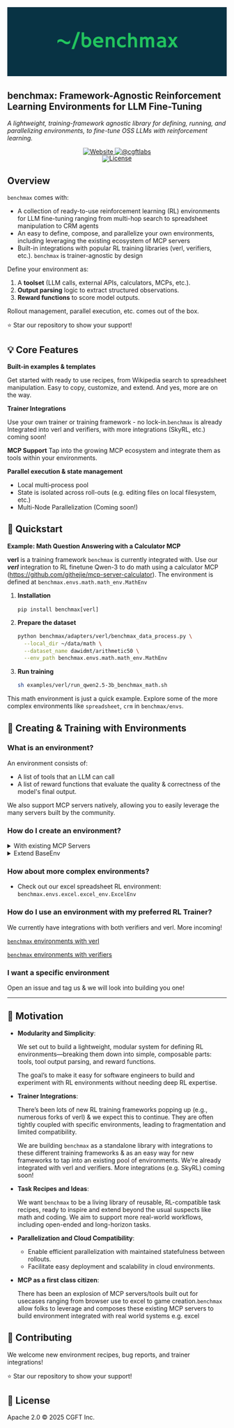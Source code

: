 <picture>
  <img alt="Benchmax" src="./static/benchmax.png"  width="full">
</picture>

## benchmax: Framework-Agnostic Reinforcement Learning Environments for LLM Fine-Tuning
*A lightweight, training-framework agnostic library for defining, running, and parallelizing environments, to fine-tune OSS LLMs with reinforcement learning.*
<div align="center">
</div>
<div id="badges" align="center">
  <a href="https://cgft.io">
    <img src="https://img.shields.io/badge/cgft.io-blue?style=for-the-badge" alt="Website"/>
  </a>
  <a href="https://x.com/cgftlabs">
    <img src="https://img.shields.io/badge/Follow @cgftlabs-black?style=for-the-badge&logo=X&logoColor=white" alt="@cgftlabs"/>
  </a>
</div>
<div align="center" style="line-height: 1;">
  <a href="https://github.com/girishbarca/benchmax/blob/main/LICENSE"><img alt="License" src="https://img.shields.io/badge/License-Apache_2.0-blue.svg"/></a>
</div>

## Overview

`benchmax` comes with:

- A collection of ready-to-use reinforcement learning (RL) environments for LLM fine-tuning ranging from multi-hop search to spreadsheet manipulation to CRM agents
- An easy to define, compose, and parallelize your own environments, including leveraging the existing ecosystem of MCP servers
- Built-in integrations with popular RL training libraries (verl, verifiers, etc.). `benchmax` is trainer-agnostic by design

Define your environment as:

1. A **toolset** (LLM calls, external APIs, calculators, MCPs, etc.).
2. **Output parsing** logic to extract structured observations.
3. **Reward functions** to score model outputs.

Rollout management, parallel execution, etc. comes out of the box.

⭐ Star our repository to show your support!

## 💡 Core Features

**Built-in examples & templates**

Get started with ready to use recipes, from Wikipedia search to spreadsheet manipulation. Easy to copy, customize, and extend. And yes, more are on the way.

**Trainer Integrations**

Use your own trainer or training framework - no lock-in.`benchmax` is already Integrated into verl and verifiers, with more integrations (SkyRL, etc.) coming soon!

**MCP Support**
Tap into the growing MCP ecosystem and integrate them as tools within your environments.

**Parallel execution & state management**

- Local multi‐process pool
- State is isolated across roll-outs (e.g. editing files on local filesystem, etc.)
- Multi-Node Parallelization (Coming soon!)

## 📘 Quickstart

**Example: Math Question Answering with a Calculator MCP**

**verl** is a training framework `benchmax` is currently integrated with. Use our ***verl*** integration to RL finetune Qwen-3 to do math using a calculator MCP (https://github.com/githejie/mcp-server-calculator). The environment is defined at `benchmax.envs.math.math_env.MathEnv`

1. **Installation**

    `pip install benchmax[verl]`

1. **Prepare the dataset**
    
    ```bash
    python benchmax/adapters/verl/benchmax_data_process.py \
      --local_dir ~/data/math \
      --dataset_name dawidmt/arithmetic50 \
      --env_path benchmax.envs.math.math_env.MathEnv
    ```
    
2. **Run training**
    
    ```bash
    sh examples/verl/run_qwen2.5-3b_benchmax_math.sh
    ```

This math environment is just a quick example. Explore some of the more complex environments like `spreadsheet`, `crm` in `benchmax/envs`.

## 📘 Creating & Training with Environments

### What is an environment?

An environment consists of:

- A list of tools that an LLM can call
- A list of reward functions that evaluate the quality & correctness of the model's final output.

We also support MCP servers natively, allowing you to easily leverage the many servers built by the community.

### How do I create an environment?

<details>
<summary>With existing MCP Servers</summary>
    
To create a custom environment using an MCP server (like a calculator, browser, or spreadsheet), you can extend `LocalMCPEnv`. Here's a quick step-by-step guide using `benchmax.envs.math.math_env.MathEnv` as an example.

### 1. **Define a System Prompt**

This prompt guides the LLM’s behavior. It can include any instruction, such as how to format the answer or when to use tools.

```python
SYSTEM_PROMPT = """Please use the tools provided to do any computation.
Write your complete answer on the final line only, within the xml tags <answer></answer>.
"""
```

### 2. **Configure MCP Server(s)**

Define the MCP servers to be launched. You can configure one or more:

```python
MCP_CONFIG = """
{
  "mcpServers": {
    "server-name": {
      "command": "uvx",
      "args": ["mcp_server_calculator"]
    }
  }
}
"""
```

### 3. **Write a Reward Function**

The reward function evaluates how "correct" the model's output is, based on structured output. Here’s a simple XML-based example:

Note that `**kwargs` contains all the other fields in your dataset, so feel free to use them in `reward_func` calculations.

```python
def reward_func(prompt, completion, ground_truth, workspace, **kwargs):
    m = re.search(r'<answer>(.*?)</answer>', completion, flags=re.IGNORECASE | re.DOTALL)
    if not m:
        return 0.0
    answer_text = unescape(m.group(1)).strip().lower()
    return float(ground_truth.lower() == answer_text)
```

### 4. Define **`dataset_preprocess`**

If your dataset is not already standardized, implement this method to convert a raw example into a standardized one with:

- `"prompt"`: A fully constructed string prompt.
- `"ground_truth"`: A known correct output (optional depending on reward).
- `"init_rollout_args"`: Arguments needed to initialize a rollout.

Example for our math task:

```python
def dataset_preprocess(self, example: dict) -> StandardizedExample:
    return StandardizedExample(
        prompt=example.get("task", ""),
        ground_truth=example.get("answer", ""),
        init_rollout_args={}
    )
```

<details>
<summary>Notes on init_rollout_args</summary>
The `init_rollout_args` dictionary is passed from `dataset_preprocess()` to your environment's `init_rollout()` method. It is used to initialize any **per-example files, resources, or execution context** needed before a rollout begins.

Common use cases include:

- **Input files**: For environments that manipulate files like spreadsheets, images, or databases, pass the necessary file paths.
- **Version control**: For code-related tasks, you might pass a `commit_id` to check out the correct code state.
- **Task-specific settings**: Pass metadata like cell ranges, task IDs, or execution flags.

Example:

```python
# Inside dataset_preprocess
return {
    "prompt": "...",
    "ground_truth": "...",
    "init_rollout_args": {
        "spreadsheet_path": "/path/to/1_001_input.xlsx"
    }
}
```

Then in your `init_rollout()` method:

```python
def init_rollout(self, rollout_id: str, **rollout_args):
    spreadsheet_path = rollout_args["spreadsheet_path"]
    workspace = self.get_rollout_workspace(rollout_id)

    # Copy the input file into the rollout's workspace
    shutil.copy(spreadsheet_path, workspace / Path(spreadsheet_path).name)
```

This pattern ensures each rollout starts with the correct inputs and configuration.
</details>
    

### 5. **Extend `LocalMCPEnv`**

Now bring everything together into a custom environment class:

```python
from envs.local_mcp_env import LocalMCPEnv
from typing import List

class MathEnv(LocalMCPEnv):
    """Environment for math problems, using local MCP tools."""

    system_prompt: str = SYSTEM_PROMPT
    reward_funcs: List[RewardFunction] = [reward_func]

    def __init__(self, **kwargs):
        super().__init__(MCP_CONFIG)
    
    def dataset_preprocess(self, example: Any) -> StandardizedExample:
        return StandardizedExample(
            prompt=example.get("task", ""),
            ground_truth=example.get("answer", ""),
            init_rollout_args={}
        )
```

You're done! This environment is now compatible with `benchmax` and can be plugged into any compatible RL trainer.
</details>
<details>
<summary>Extend BaseEnv</summary>
If you don’t need MCP servers, you can build a environment from scratch by extending `BaseEnv` directly. Here's how to make a minimal math environment with a single tool: an arithmetic evaluator.

### 1. **Define the system prompt**

This helps instruct the model on how to interact with the tool and format output.

```python
SYSTEM_PROMPT = """Use the `evaluate` tool to perform any computation.
Write your final answer on the last line inside <answer>...</answer>.
"""
```

### 2. **Create a reward function**

We'll score the model 1.0 if it places the correct answer inside `<answer>...</answer>` tags:

```python
import re
from html import unescape
from pathlib import Path

def reward_func(prompt: str, completion: str, ground_truth: str, workspace: Path, **kwargs) -> float:
    m = re.search(r'<answer>(.*?)</answer>', completion, flags=re.IGNORECASE | re.DOTALL)
    if not m:
        return 0.0
    answer_text = unescape(m.group(1)).strip().lower()
    return float(answer_text == ground_truth.lower())
```

### 3. **Define your math tool**

A simple safe `eval` for math expressions:

```python
def evaluate_expression(expr: str) -> str:
    try:
        result = eval(expr, {"__builtins__": {}})
        return str(result)
    except Exception as e:
        return f"Error: {str(e)}"
```

### 4. **Create the environment class**

Bring it all together in a subclass of `BaseEnv`:

```python
class SimpleMathEnv(BaseEnv):
    system_prompt: str = SYSTEM_PROMPT
    _reward_funcs: List[RewardFunction] = [reward_func]

    def __init__(self):
        eval_tool = ToolDefinition(
            name="evaluate",
            description="Safely evaluate a math expression like '2 + 3 * 4'.",
            input_schema={
                "type": "object",
                "properties": {
                    "expr": {
                        "type": "string",
                        "description": "Math expression to evaluate.",
                    },
                },
                "required": ["expr"],
            }
        )
        self.tools: Dict[str, Tuple[ToolDefinition, Callable]] = {
            "evaluate": (eval_tool, evaluate_expression)
        }
    def dataset_preprocess(self, example: dict) -> StandardizedExample:
        return {
            "prompt": f"Question: {example['question']}\n\nWrite your answer below.",
            "ground_truth": example.get("answer", ""),
            "init_rollout_args": {}
    }

    def list_tools(self) -> List[ToolDefinition]:
        return [tool_def for tool_def, _ in self.tools.values()]

    def run_tool(self, rollout_id: str, tool_name: str, **tool_args) -> Any:
        _, tool_fn = self.tools[tool_name]
        return tool_fn(**tool_args)
```
</details>

### How about more complex environments?

- Check out our excel spreadsheet RL environment: `benchmax.envs.excel.excel_env.ExcelEnv`

### How do I use an environment with my preferred RL Trainer?

We currently have integrations with both verifiers and verl. More incoming!

[`benchmax` environments with verl](/examples/verl/README.md)

[`benchmax` environments with verifiers](/examples/verifiers/README.md)

### I want a specific environment

Open an issue and tag us & we will look into building you one!

---

## 🎯 Motivation

- **Modularity and Simplicity**:
    
    We set out to build a lightweight, modular system for defining RL environments—breaking them down into simple, composable parts: tools, tool output parsing, and reward functions.
    
    The goal’s to make it easy for software engineers to build and experiment with RL environments without needing deep RL expertise.
    
- **Trainer Integrations**:
    
    There’s been lots of new RL training frameworks popping up (e.g., numerous forks of verl) & we expect this to continue. They are often tightly coupled with specific environments, leading to fragmentation and limited compatibility. 
    
    We are building `benchmax` as a standalone library with integrations to these different training frameworks & as an easy way for new frameworks to tap into an existing pool of environments. We're already integrated with verl and verifiers. More integrations (e.g. SkyRL) coming soon!
    
- **Task Recipes and Ideas**:
    
    We want `benchmax` to be a living library of reusable, RL-compatible task recipes, ready to inspire and extend beyond the usual suspects like math and coding. We aim to support more real-world workflows, including open-ended and long-horizon tasks.
    
- **Parallelization and Cloud Compatibility**:
    - Enable efficient parallelization with maintained statefulness between rollouts.
    - Facilitate easy deployment and scalability in cloud environments.
- **MCP as a first class citizen**:
    
    There has been an explosion of MCP servers/tools built out for usecases ranging from browser use to excel to game creation.`benchmax` allow folks to leverage and composes these existing MCP servers to build environment integrated with real world systems e.g. excel
    

## 🤝 Contributing

We welcome new environment recipes, bug reports, and trainer integrations!

⭐ Star our repository to show your support!

## 📜 License

Apache 2.0 © 2025 CGFT Inc.